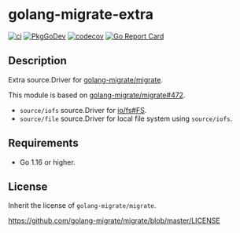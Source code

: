 # golang-migrate-extra

[![ci](https://github.com/johejo/golang-migrate-extra/workflows/ci/badge.svg?branch=main)](https://github.com/johejo/golang-migrate-extra/actions?query=workflow%3Aci)
[![PkgGoDev](https://pkg.go.dev/badge/github.com/johejo/golang-migrate-extra)](https://pkg.go.dev/github.com/johejo/golang-migrate-extra)
[![codecov](https://codecov.io/gh/johejo/golang-migrate-extra/branch/main/graph/badge.svg)](https://codecov.io/gh/johejo/golang-migrate-extra)
[![Go Report Card](https://goreportcard.com/badge/github.com/johejo/golang-migrate-extra)](https://goreportcard.com/report/github.com/johejo/golang-migrate-extra)

## Description

Extra source.Driver for [golang-migrate/migrate](https://github.com/golang-migrate/migrate).

This module is based on [golang-migrate/migrate#472](https://github.com/golang-migrate/migrate/pull/472).

- `source/iofs` source.Driver for [io/fs#FS](https://tip.golang.org/pkg/io/fs/).
- `source/file` source.Driver for local file system using `source/iofs`.

## Requirements

- Go 1.16 or higher.

## License

Inherit the license of `golang-migrate/migrate`.

https://github.com/golang-migrate/migrate/blob/master/LICENSE
